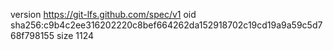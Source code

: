 version https://git-lfs.github.com/spec/v1
oid sha256:c9b4c2ee316202220c8bef664262da152918702c19cd19a9a59c5d768f798155
size 1124
